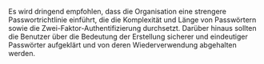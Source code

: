 Es wird dringend empfohlen, dass die Organisation eine strengere Passwortrichtlinie einführt, die die Komplexität und Länge von Passwörtern sowie die Zwei-Faktor-Authentifizierung durchsetzt.
Darüber hinaus sollten die Benutzer über die Bedeutung der Erstellung sicherer und eindeutiger Passwörter aufgeklärt und von deren Wiederverwendung abgehalten werden.
